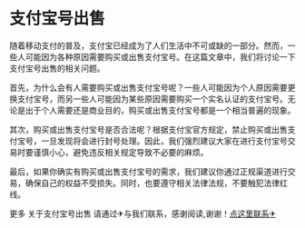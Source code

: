 # 支付宝号出售

随着移动支付的普及，支付宝已经成为了人们生活中不可或缺的一部分。然而，一些人可能因为各种原因需要购买或出售支付宝号。在这篇文章中，我们将讨论一下支付宝号出售的相关问题。

首先，为什么会有人需要购买或出售支付宝号呢？一些人可能因为个人原因需要更换支付宝号，而另一些人可能因为某些原因需要购买一个实名认证的支付宝号。无论是出于个人需要还是商业目的，购买或出售支付宝号都是一个相当普遍的现象。

其次，购买或出售支付宝号是否合法呢？根据支付宝官方规定，禁止购买或出售支付宝号，一旦发现将会进行封号处理。因此，我们强烈建议大家在进行支付宝号交易时要谨慎小心，避免违反相关规定导致不必要的麻烦。

最后，如果你确实有购买或出售支付宝号的需求，我们建议你通过正规渠道进行交易，确保自己的权益不受损失。同时，也要遵守相关法律法规，不要触犯法律红线。

更多 关于支付宝号出售 请通过✈与我们联系，感谢阅读,谢谢！[点这里联系✈](https://1.k02.cc)